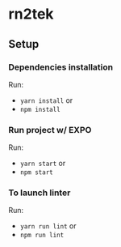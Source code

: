 # rn2tek

## Setup

### Dependencies installation
Run:
- ```yarn install```
or
- ```npm install```

### Run project w/ EXPO
Run:
- ```yarn start```
or
- ```npm start```

### To launch linter
Run:
- ```yarn run lint```
or
- ```npm run lint```
